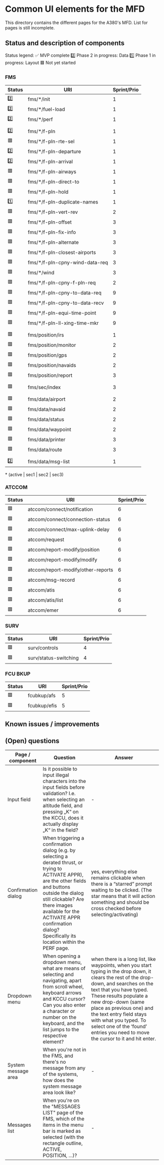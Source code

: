 # Common UI elements for the MFD

This directory contains the different pages for the A380's MFD. List for pages is still incomplete.

## Status and description of components
Status legend:
✅ MVP complete
2️⃣ Phase 2 in progress: Data
1️⃣ Phase 1 in progress: Layout
🟥 Not yet started

### FMS
| Status      | URI | Sprint/Prio |
| ------------- | ------------- | ------------- |
| 2️⃣ | fms/\*/init | 1 |
| 2️⃣ | fms/\*/fuel-load | 1 |
| 2️⃣ | fms/\*/perf | 1 |
|  |  |
| 2️⃣ | fms/\*/f-pln | 1 |
| 🟥 | fms/\*/f-pln-rte-sel | 1 |
| 2️⃣ | fms/\*/f-pln-departure | 1 |
| 2️⃣ | fms/\*/f-pln-arrival | 1 |
| 🟥 | fms/\*/f-pln-airways | 1 |
| 🟥 | fms/\*/f-pln-direct-to | 1 |
| 🟥 | fms/\*/f-pln-hold | 1 |
| 1️⃣ | fms/\*/f-pln-duplicate-names | 1 |
| 🟥 | fms/\*/f-pln-vert-rev | 2 |
| 🟥 | fms/\*/f-pln-offset | 3 |
| 🟥 | fms/\*/f-pln-fix-info | 3 |
| 🟥 | fms/\*/f-pln-alternate | 3 |
| 🟥 | fms/\*/f-pln-closest-airports | 3 |
| 🟥 | fms/\*/f-pln-cpny-wind-data-req | 3 |
| 🟥 | fms/\*/wind | 3 |
| 🟥 | fms/\*/f-pln-cpny-f-pln-req | 2 |
| 🟥 | fms/\*/f-pln-cpny-to-data-req | 9 |
| 🟥 | fms/\*/f-pln-cpny-to-data-recv | 9 |
| 🟥 | fms/\*/f-pln-equi-time-point | 9 |
| 🟥 | fms/\*/f-pln-ll-xing-time-mkr | 9 |
|  |  |
| 🟥 | fms/position/irs | 1 |
| 🟥 | fms/position/monitor | 2 |
| 🟥 | fms/position/gps | 2 |
| 🟥 | fms/position/navaids | 2 |
| 🟥 | fms/position/report | 3 |
|  |  |
| 🟥 | fms/sec/index | 3 |
|  |  |
| 🟥 | fms/data/airport | 2 |
| 🟥 | fms/data/navaid | 2 |
| 🟥 | fms/data/status | 2 |
| 🟥 | fms/data/waypoint | 2 |
| 🟥 | fms/data/printer | 3 |
| 🟥 | fms/data/route | 3 |
|  |  |
| 2️⃣ | fms/data/msg-list | 1 |

\* (active | sec1 | sec2 | sec3)

### ATCCOM

| Status      | URI | Sprint/Prio |
| ------------- | ------------- | ------------- |
| 🟥 | atccom/connect/notification | 6 |
| 🟥 | atccom/connect/connection-status | 6 |
| 🟥 | atccom/connect/max-uplink-delay | 6 |
| 🟥 | atccom/request | 6 |
| 🟥 | atccom/report-modify/position | 6 |
| 🟥 | atccom/report-modify/modify | 6 |
| 🟥 | atccom/report-modify/other-reports | 6 |
| 🟥 | atccom/msg-record | 6 |
| 🟥 | atccom/atis | 6 |
| 🟥 | atccom/atis/list | 6 |
| 🟥 | atccom/emer | 6 |

### SURV

| Status      | URI | Sprint/Prio |
| ------------- | ------------- | ------------- |
| 🟥 | surv/controls | 4 |
| 🟥 | surv/status-switching | 4 |

### FCU BKUP

| Status      | URI | Sprint/Prio |
| ------------- | ------------- | ------------- |
| 🟥 | fcubkup/afs | 5 |
| 🟥 | fcubkup/efis | 5 |

## Known issues / improvements


## (Open) questions
| Page / component | Question | Answer |
| ------------- | ------------- | ------------- |
| Input field | Is it possible to input illegal characters into the input fields before validation? I.e. when selecting an altitude field, and pressing „K“ on the KCCU, does it actually display „K“ in the field? | - |
| Confirmation dialog | When triggering a confirmation dialog (e.g. by selecting a derated thrust, or trying to ACTIVATE APPR), are the other fields and buttons outside the dialog still clickable? Are there images available for the ACTIVATE APPR confirmation dialog? Specifically its location within the PERF page. | yes, everything else remains clickable when there is a “starred” prompt waiting to be clicked. (The star means that it will action something and should be cross checked before selecting/activating) |
| Dropdown menu | When opening a dropdown menu, what are means of selecting and navigating, apart from scroll wheel, keyboard arrows and KCCU cursor? Can you also enter a character or number on the keyboard, and the list jumps to the respective element? | when there is a long list, like waypoints, when you start typing in the drop down, it clears the rest of the drop-down, and searches on the text that you have typed. These results populate a new drop-down (same place as previous one) and the text entry field stays with what you typed. To select one of the ‘found’ entries you need to move the cursor to it and hit enter. |
| System message area | When you're not in the FMS, and there's no message from any of the systems, how does the system message area look like? | - |
| Messages list | When you're on the "MESSAGES LIST" page of the FMS, which of the items in the menu bar is marked as selected (with the rectangle outline, ACTIVE, POSITION, ...)? | - |
